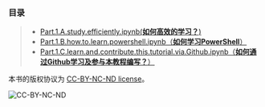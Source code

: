 ### 目录

> - [Part.1.A.study.efficiently.ipynb(**如何高效的学习？**)](Part.1.A.study.efficiently.ipynb)
> - [Part.1.B.how.to.learn.powershell.ipynb（**如何学习PowerShell**）](Part.1.B.how.to.learn.powershell.ipynb)
> - [Part.1.C.learn.and.contribute.this.tutorial.via.Github.ipynb（**如何通过Github学习及参与本教程编写？**）](Part.1.C.learn.and.contribute.this.tutorial.via.Github.ipynb)

本书的版权协议为 [CC-BY-NC-ND license](https://creativecommons.org/licenses/by-nc-nd/3.0/deed.zh)。

![CC-BY-NC-ND](images/CC-BY-NC-ND.png?raw=true "CC-BY-NC-ND")
